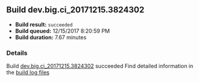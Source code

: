 ## Build dev.big.ci_20171215.3824302
- **Build result:** `succeeded`
- **Build queued:** 12/15/2017 8:20:59 PM
- **Build duration:** 7.67 minutes
### Details
Build [dev.big.ci_20171215.3824302](https://winappstudio.visualstudio.com/web/build.aspx?pcguid=a4ef43be-68ce-4195-a619-079b4d9834c2&builduri=vstfs%3a%2f%2f%2fBuild%2fBuild%2f24302) succeeded
Find detailed information in the [build log files](https://uwpctdiags.blob.core.windows.net/buildlogs/dev.big.ci_20171215.3824302_logs.zip)
